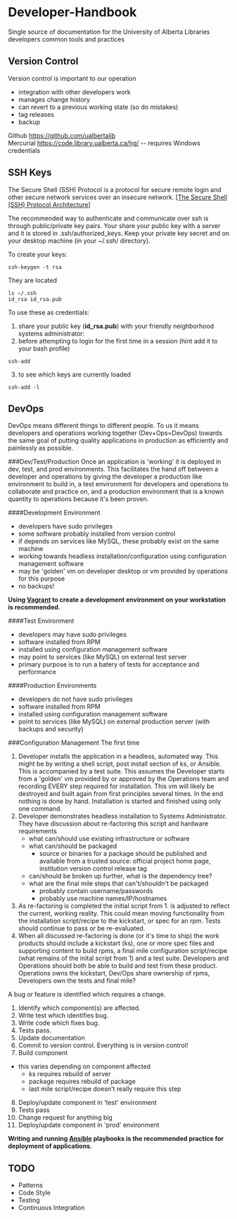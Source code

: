 Developer-Handbook
==================

Single source of documentation for the University of Alberta Libraries developers common tools and practices

Version Control
---------------
Version control is important to our operation
 * integration with other developers work
 * manages change history
 * can revert to a previous working state (so do mistakes)
 * tag releases
 * backup

Github https://github.com/ualbertalib  
Mercurial https://code.library.ualberta.ca/hg/ -- requires Windows credentials

SSH Keys
--------
The Secure Shell (SSH) Protocol is a protocol for secure remote login and other secure network services over an insecure network. [[The Secure Shell (SSH) Protocol Architecture](http://www.ietf.org/rfc/rfc4251.txt)]

The recommended way to authenticate and communicate over ssh is through public/private key pairs. Your share your public key with a server and it is stored in .ssh/authorized_keys.  Keep your private key secret and on your desktop machine (in your ~/.ssh/ directory).

To create your keys: 

```ssh-keygen -t rsa ```

They are located 

```
ls ~/.ssh
id_rsa id_rsa.pub
```

To use these as credentials:

1. share your public key (**id_rsa.pub**) with your friendly neighborhood systems administrator:
2. before attempting to login for the first time in a session (hint add it to your bash profile)
 
  ```
  ssh-add
  ``` 

3. to see which keys are currently loaded 

  ```
  ssh-add -l
  ```

DevOps
------
DevOps means different things to different people.  To us it means developers and operations working together (Dev+Ops=DevOps) towards the same goal of putting quality applications in production as efficiently and painlessly as possible.

###Dev/Test/Production
Once an application is 'working' it is deployed in dev, test, and prod environments. This facilitates the hand off between a developer and operations by giving the developer a production like environment to build in, a test environment for developers and operations to collaborate and practice on, and a production environment that is a known quantity to operations because it's been proven.

####Development Environment
 * developers have sudo privileges
 * some software probably installed from version control
 * if depends on services like MySQL, these probably exist on the same machine
 * working towards headless installation/configuration using configuration management software
 * may be 'golden' vm on developer desktop or vm provided by operations for this purpose
 * no backups!

**Using [Vagrant](Vagrant/README.md) to create a development environment on your workstation is recommended.**

####Test Environment
 * developers may have sudo privileges
 * software installed from RPM
 * installed using configuration management software
 * may point to services (like MySQL) on external test server
 * primary purpose is to run a batery of tests for acceptance and performance

####Production Environments
 * developers do not have sudo privileges
 * software installed from RPM
 * installed using configuration management software
 * point to services (like MySQL) on external production server (with backups and security)

###Configuration Management
The first time

1. Developer installs the application in a headless, automated way. This might be by writing a shell script, post install section of ks, or Ansible.  This is accompanied by a test suite.  This assumes the Developer starts from a 'golden' vm provided by or approved by the Operations team and recording EVERY step required for installation. This vm will likely be destroyed and built again from first principles several times.  In the end nothing is done by hand. Installation is started and finished using only one command.
2. Developer demonstrates headless installation to Systems Administrator.  They have discussion about re-factoring this script and hardware requirements
   * what can/should use existing infrastructure or software
   * what can/should be packaged
     * source or binaries for a package should be published and available from a trusted source: official project home page, institution version control release tag
   * can/should be broken up further, what is the dependency tree?
   * what are the final mile steps that can't/shouldn't be packaged
     * probably contain username/passwords
     * probably use machine names/IP/hostnames
3. As re-factoring is completed the initial script from 1. is adjusted to reflect the current, working reality.  This could mean moving functionality from the installation script/recipe to the kickstart, or spec for an rpm.  Tests should continue to pass or be re-evaluated. 
4. When all discussed re-factoring is done (or it's time to ship) the work products should include a kickstart (ks), one or more spec files and supporting content to build rpms, a final mile configuration script/recipe (what remains of the inital script from 1) and a test suite. Developers and Operations should both be able to build and test from these product.  Operations owns the kickstart, Dev/Ops share ownership of rpms, Developers own the tests and final mile?

A bug or feature is identified which requires a change.

1. Identify which component(s) are affected.
2. Write test which identifies bug.
3. Write code which fixes bug.
4. Tests pass.
5. Update documentation
6. Commit to version control. Everything is in version control!
7. Build component 
  * this varies depending on component affected
    * ks requires rebuild of server
    * package requires rebuild of package
    * last mile script/recipe doesn't really require this step
8. Deploy/update component in 'test' environment
9. Tests pass
10. Change request for anything big
11. Deploy/update component in 'prod' environment

**Writing and running [Ansible](Ansible/README.md) playbooks is the recommended practice for deployment of applications.**

TODO
----
* Patterns
* Code Style
* Testing
* Continuous Integration
